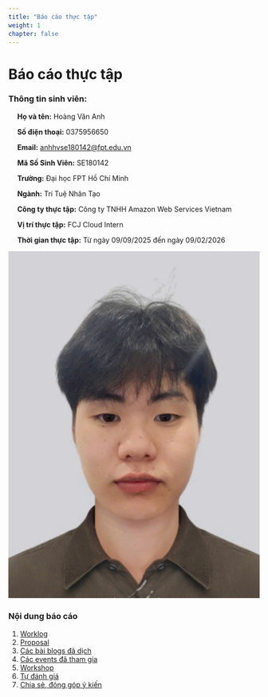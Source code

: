 ```yaml
---
title: "Báo cáo thực tập"
weight: 1
chapter: false
---
```


# Báo cáo thực tập

### Thông tin sinh viên:

&emsp; **Họ và tên:** Hoàng Văn Anh

&emsp; **Số điện thoại:** 0375956650

&emsp; **Email:** anhhvse180142@fpt.edu.vn

&emsp; **Mã Số Sinh Viên:** SE180142

&emsp; **Trường:** Đại học FPT Hồ Chí Minh

&emsp; **Ngành:** Trí Tuệ Nhân Tạo

&emsp; **Công ty thực tập:** Công ty TNHH Amazon Web Services Vietnam

&emsp; **Vị trí thực tập:** FCJ Cloud Intern

&emsp; **Thời gian thực tập:** Từ ngày 09/09/2025 đến ngày 09/02/2026

![Ảnh đại diện của bạn](/static/images/avatar.jpg)

### Nội dung báo cáo

1.  [Worklog](1-Worklog/)
2.  [Proposal](2-Proposal/)
3.  [Các bài blogs đã dịch](3-BlogsTranslated/)
4.  [Các events đã tham gia](4-EventParticipated/)
5.  [Workshop](5-Workshop/)
6.  [Tự đánh giá](6-Self-evaluation/)
7.  [Chia sẻ, đóng góp ý kiến](7-Feedback/)
